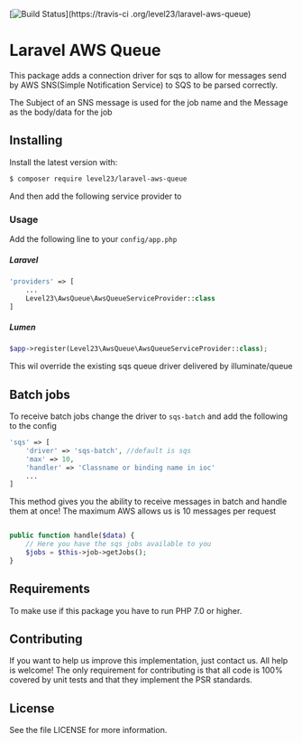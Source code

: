 [![Build Status](https://travis-ci.org/level23/laravel-aws-queue.svg?branch=master)](https://travis-ci
.org/level23/laravel-aws-queue)

# Laravel AWS Queue
This package adds a connection driver for sqs to allow for messages send by AWS SNS(Simple Notification Service) to 
SQS to be parsed correctly.

The Subject of an SNS message is used for the job name and the Message as the body/data for the job

## Installing

Install the latest version with:

```bash
$ composer require level23/laravel-aws-queue
```

And then add the following service provider to 

### Usage

Add the following line to your `config/app.php`

##### Laravel
```php
'providers' => [
    ...
    Level23\AwsQueue\AwsQueueServiceProvider::class
]
```

##### Lumen
```php
$app->register(Level23\AwsQueue\AwsQueueServiceProvider::class);
```

This wil override the existing sqs queue driver delivered by illuminate/queue

## Batch jobs

To receive batch jobs change the driver to `sqs-batch` and add the following to the config
```php
'sqs' => [
    'driver' => 'sqs-batch', //default is sqs
    'max' => 10,
    'handler' => 'Classname or binding name in ioc'
    ...
]
```

This method gives you the ability to receive messages in batch and handle them at once!
The maximum AWS allows us is 10 messages per request

```php

public function handle($data) {
    // Here you have the sqs jobs available to you
    $jobs = $this->job->getJobs();
}

```

## Requirements

To make use if this package you have to run PHP 7.0 or higher.

## Contributing

If you want to help us improve this implementation, just contact us. All help is welcome!
The only requirement for contributing is that all code is 100% covered by unit tests and that they implement the 
PSR standards.

## License

See the file LICENSE for more information.